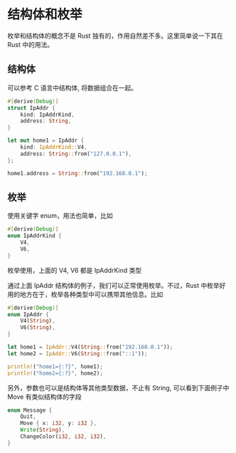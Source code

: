 # 结构体和枚举

枚举和结构体的概念不是 Rust 独有的，作用自然差不多。这里简单说一下其在 Rust 中的用法。

## 结构体

可以参考 C 语言中结构体, 将数据组合在一起。

```rust
#[derive(Debug)]
struct IpAddr {
    kind: IpAddrKind,
    address: String,
}

let mut home1 = IpAddr {
    kind: IpAddrKind::V4,
    address: String::from("127.0.0.1"),
};

home1.address = String::from("192.168.0.1");
```

## 枚举

使用关键字 enum，用法也简单，比如

```rust
#[derive(Debug)]
enum IpAddrKind {
    V4,
    V6,
}
```

枚举使用，上面的 V4, V6 都是 IpAddrKind 类型

通过上面 IpAddr 结构体的例子，我们可以正常使用枚举。不过，Rust 中枚举好用的地方在于，枚举各种类型中可以携带其他信息。比如

```rust
#[derive(Debug)]
enum IpAddr {
    V4(String),
    V6(String),
}

let home1 = IpAddr::V4(String::from("192.168.0.1"));
let home2 = IpAddr::V6(String::from("::1"));

println!("home1={:?}", home1);
println!("home2={:?}", home2);
```

另外，参数也可以是结构体等其他类型数据，不止有 String, 可以看到下面例子中 Move 有类似结构体的字段

```rust
enum Message {
    Quit,
    Move { x: i32, y: i32 },
    Write(String),
    ChangeColor(i32, i32, i32),
}

```
